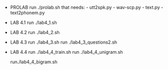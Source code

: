- PROLAB
  run ./prolab.sh that needs:
      - utt2spk.py
      - wav-scp.py
      - text.py
      - text2phonem.py

- LAB 4.1
  run ./lab4_1.sh

- LAB 4.2
  run ./lab4_2.sh

- LAB 4.3
  run ./lab4_3.sh
  run ./lab4_3_questions2.sh

- LAB 4.4
  run ./lab4_4_train.sh
  run ./lab4_4_unigram.sh

  run./lab4_4_bigram.sh